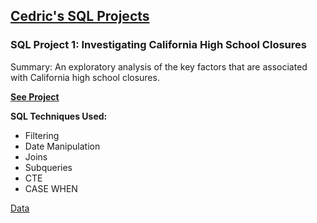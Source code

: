 ## [Cedric's SQL Projects](https://larylc.github.io/lary_sql_projects/index.html)

### SQL Project 1: Investigating California High School Closures

Summary: An exploratory analysis of the key factors that are associated with California high school closures. 

**[See Project](https://larylc.github.io/lary_sql_projects/sql_project1.html)**

**SQL Techniques Used:**

+ Filtering 
+ Date Manipulation
+ Joins
+ Subqueries 
+ CTE
+ CASE WHEN

[Data](http://2016.padjo.org/tutorials/sqlite-data-starterpacks/#toc-salaries-of-city-officials-from-the-california-peninsula)
